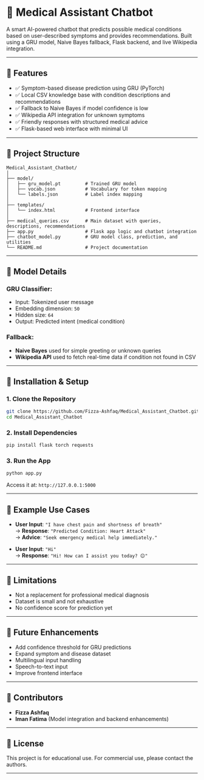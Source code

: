 
# 🧠 Medical Assistant Chatbot

A smart AI-powered chatbot that predicts possible medical conditions based on user-described symptoms and provides recommendations. Built using a GRU model, Naive Bayes fallback, Flask backend, and live Wikipedia integration.

---

## 🚀 Features

- ✅ Symptom-based disease prediction using GRU (PyTorch)
- ✅ Local CSV knowledge base with condition descriptions and recommendations
- ✅ Fallback to Naive Bayes if model confidence is low
- ✅ Wikipedia API integration for unknown symptoms
- ✅ Friendly responses with structured medical advice
- ✅ Flask-based web interface with minimal UI

---

## 📂 Project Structure

```
Medical_Assistant_Chatbot/
│
├── model/
│   ├── gru_model.pt         # Trained GRU model
│   ├── vocab.json           # Vocabulary for token mapping
│   └── labels.json          # Label index mapping
│
├── templates/
│   └── index.html           # Frontend interface
│
├── medical_queries.csv      # Main dataset with queries, descriptions, recommendations
├── app.py                   # Flask app logic and chatbot integration
├── chatbot_model.py         # GRU model class, prediction, and utilities
└── README.md                # Project documentation
```

---

## 🧠 Model Details

### GRU Classifier:
- Input: Tokenized user message
- Embedding dimension: `50`
- Hidden size: `64`
- Output: Predicted intent (medical condition)

### Fallback:
- **Naive Bayes** used for simple greeting or unknown queries  
- **Wikipedia API** used to fetch real-time data if condition not found in CSV

---

## 🔧 Installation & Setup

### 1. Clone the Repository
```bash
git clone https://github.com/Fizza-Ashfaq/Medical_Assistant_Chatbot.git
cd Medical_Assistant_Chatbot
```

### 2. Install Dependencies
```bash
pip install flask torch requests
```

### 3. Run the App
```bash
python app.py
```

Access it at: `http://127.0.0.1:5000`

---

## 💬 Example Use Cases

- **User Input**: `"I have chest pain and shortness of breath"`  
  → **Response**: `"Predicted Condition: Heart Attack"`  
  → **Advice**: `"Seek emergency medical help immediately."`

- **User Input**: `"Hi"`  
  → **Response**: `"Hi! How can I assist you today? 😊"`

---

## 📌 Limitations

- Not a replacement for professional medical diagnosis
- Dataset is small and not exhaustive
- No confidence score for prediction yet

---

## 🔮 Future Enhancements

- Add confidence threshold for GRU predictions
- Expand symptom and disease dataset
- Multilingual input handling
- Speech-to-text input
- Improve frontend interface

---

## 🤝 Contributors

- **Fizza Ashfaq**  
- **Iman Fatima** (Model integration and backend enhancements)

---

## 📜 License

This project is for educational use. For commercial use, please contact the authors.

---
